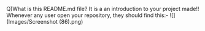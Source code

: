 Q)What is this README.md file?
It is a an introduction to your project made!! Whenever any user open your repository, they should find this:-
![](Images/Screenshot (86).png)

